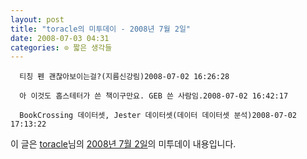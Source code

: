 ```yaml
---
layout: post
title: "toracle의 미투데이 - 2008년 7월 2일"
date: 2008-07-03 04:31
categories: ⊙ 짧은 생각들
---
```



    
      티칭 펜 괜찮아보이는걸?(지름신강림)2008-07-02 16:26:28

      아 이것도 홉스테터가 쓴 책이구만요. GEB 쓴 사람임.2008-07-02 16:42:17

      BookCrossing 데이터셋, Jester 데이터셋(데이터 데이터셋 분석)2008-07-02 17:13:22

    
    

이 글은 [toracle](http://me2day.net/toracle)님의 [2008년 7월 2일](http://me2day.net/toracle/2008/07/02#07:26:28)의 미투데이 내용입니다.


   
       
